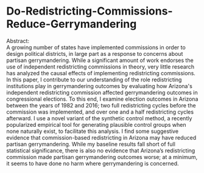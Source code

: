 # Do-Redistricting-Commissions-Reduce-Gerrymandering

Abstract:     
A growing number of states have implemented commissions in order to design political districts, in large part as a response to concerns about partisan gerrymandering. While a significant amount of work endorses the use of independent redistricting commissions in theory, very little research has analyzed the causal effects of implementing redistricting commissions. In this paper, I contribute to our understanding of the role redistricting institutions play in gerrymandering outcomes by evaluating how Arizona's independent redistricting commission affected gerrymandering outcomes in congressional elections. To this end, I examine election outcomes in Arizona between the years of 1982 and 2016; two full redistricting cycles before the commission was implemented, and over one and a half redistricting cycles afterward. I use a novel variant of the synthetic control method, a recently popularized empirical tool for generating plausible control groups when none naturally exist, to facilitate this analysis. I find some suggestive evidence that commission-based redistricting in Arizona may have reduced partisan gerrymandering. While my baseline results fall short of full statistical significance, there is also no evidence that Arizona’s redistricting commission made partisan gerrymandering outcomes worse; at a minimum, it seems to have done no harm where gerrymandering is concerned. 
